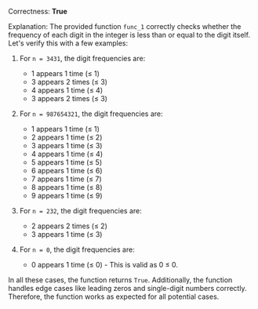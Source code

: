 Correctness: **True**

Explanation: The provided function `func_1` correctly checks whether the frequency of each digit in the integer is less than or equal to the digit itself. Let's verify this with a few examples:

1. For `n = 3431`, the digit frequencies are:
   - 1 appears 1 time (≤ 1)
   - 3 appears 2 times (≤ 3)
   - 4 appears 1 time (≤ 4)
   - 3 appears 2 times (≤ 3)

2. For `n = 987654321`, the digit frequencies are:
   - 1 appears 1 time (≤ 1)
   - 2 appears 1 time (≤ 2)
   - 3 appears 1 time (≤ 3)
   - 4 appears 1 time (≤ 4)
   - 5 appears 1 time (≤ 5)
   - 6 appears 1 time (≤ 6)
   - 7 appears 1 time (≤ 7)
   - 8 appears 1 time (≤ 8)
   - 9 appears 1 time (≤ 9)

3. For `n = 232`, the digit frequencies are:
   - 2 appears 2 times (≤ 2)
   - 3 appears 1 time (≤ 3)

4. For `n = 0`, the digit frequencies are:
   - 0 appears 1 time (≤ 0) - This is valid as 0 ≤ 0.

In all these cases, the function returns `True`. Additionally, the function handles edge cases like leading zeros and single-digit numbers correctly. Therefore, the function works as expected for all potential cases.
